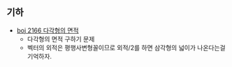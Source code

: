 ## 기하
- [boj 2166 다각형의 면적](https://www.acmicpc.net/problem/2166)
	- 다각형의 면적 구하기 문제
	- 벡터의 외적은 평행사변형꼴이므로 외적/2를 하면 삼각형의 넓이가 나온다는걸 기억하자.